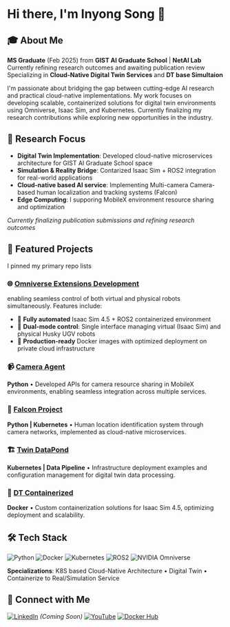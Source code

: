 # Hi there, I'm Inyong Song 👋

## 🎓 About Me
**MS Graduate** (Feb 2025) from **GIST AI Graduate School** | **NetAI Lab**  
Currently refining research outcomes and awaiting publication review  
Specializing in **Cloud-Native Digital Twin Services** and **DT base Simultaion**

I'm passionate about bridging the gap between cutting-edge AI research and practical cloud-native implementations. My work focuses on developing scalable, containerized solutions for digital twin environments using Omniverse, Isaac Sim, and Kubernetes. Currently finalizing my research contributions while exploring new opportunities in the industry.

## 🔬 Research Focus
- **Digital Twin Implementation**: Developed cloud-native microservices architecture for GIST AI Graduate School space
- **Simulation & Reality Bridge**: Contarized Isaac Sim + ROS2 integration for real-world applications
- **Cloud-native based AI service**: Implementing Multi-camera Camera-based human localization and tracking systems (Falcon)
- **Edge Computing**: I supporing MobileX environment resource sharing and optimization

*Currently finalizing publication submissions and refining research outcomes*

## 🚀 Featured Projects
I pinned my primary repo lists

### 🌐 [Omniverse Extensions Development](https://github.com/SmartX-Team/Omniverse)
enabling seamless control of both virtual and physical robots simultaneously. Features include:
- 🐳 **Fully automated** Isaac Sim 4.5 + ROS2 containerized environment
- 🔄 **Dual-mode control**: Single interface managing virtual (Isaac Sim) and physical Husky UGV robots
- 🎯 **Production-ready** Docker images with optimized deployment on private cloud infrastructure

### 📹 [Camera Agent](https://github.com/SmartX-Team/camera-agent)  
**Python** • Developed APIs for camera resource sharing in MobileX environments, enabling seamless integration across multiple services.

### 🦅 [Falcon Project](https://github.com/SmartX-Team/falcon-project)  
**Python | Kubernetes** • Human location identification system through camera networks, implemented as cloud-native microservices.

### 🏗️ [Twin DataPond](https://github.com/SmartX-Team/twin-datapond)  
**Kubernetes | Data Pipeline** • Infrastructure deployment examples and configuration management for digital twin data processing.

### 🐳 [DT Containerized](https://github.com/SmartX-Team/DT-containerized)  
**Docker** • Custom containerization solutions for Isaac Sim 4.5, optimizing deployment and scalability.

## 🛠️ Tech Stack
![Python](https://img.shields.io/badge/-Python-3776AB?style=flat-square&logo=python&logoColor=white)
![Docker](https://img.shields.io/badge/-Docker-2496ED?style=flat-square&logo=docker&logoColor=white)
![Kubernetes](https://img.shields.io/badge/-Kubernetes-326CE5?style=flat-square&logo=kubernetes&logoColor=white)
![ROS2](https://img.shields.io/badge/-ROS2-22314E?style=flat-square&logo=ros&logoColor=white)
![NVIDIA Omniverse](https://img.shields.io/badge/-NVIDIA%20Omniverse-76B900?style=flat-square&logo=nvidia&logoColor=white)

**Specializations**: K8S based Cloud-Native Architecture • Digital Twin • Containerize to Real/Simulation Service

## 🔗 Connect with Me
[![LinkedIn](https://img.shields.io/badge/-LinkedIn-0077B5?style=flat-square&logo=linkedin&logoColor=white)](https://www.linkedin.com/in/inyong-song-a149871b4) *(Coming Soon)* 
[![YouTube](https://img.shields.io/badge/-YouTube-FF0000?style=flat-square&logo=youtube&logoColor=white)](https://www.youtube.com/channel/UC9yTYYfVTsa8XLwhFPn7n2Q)
[![Docker Hub](https://img.shields.io/badge/-Docker%20Hub-2496ED?style=flat-square&logo=docker&logoColor=white)](https://hub.docker.com/u/ttyy441)


